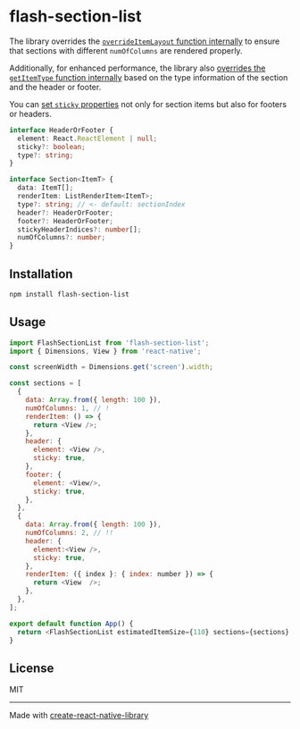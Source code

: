 # flash-section-list

The library overrides the [`overrideItemLayout` function internally](./src/FlashSectionList.tsx#L197-L220) to ensure that sections with different `numOfColumns` are rendered properly.

Additionally, for enhanced performance, the library also [overrides the `getItemType` function internally](./src/FlashSectionList.tsx#L175-L196) based on the type information of the section and the header or footer.

You can [set `sticky` properties](./example/src/App.tsx#L31) not only for section items but also for footers or headers.

```ts
interface HeaderOrFooter {
  element: React.ReactElement | null;
  sticky?: boolean;
  type?: string;
}

interface Section<ItemT> {
  data: ItemT[];
  renderItem: ListRenderItem<ItemT>;
  type?: string; // <- default: sectionIndex
  header?: HeaderOrFooter;
  footer?: HeaderOrFooter;
  stickyHeaderIndices?: number[];
  numOfColumns?: number;
}
```

## Installation

```sh
npm install flash-section-list
```

## Usage

```js
import FlashSectionList from 'flash-section-list';
import { Dimensions, View } from 'react-native';

const screenWidth = Dimensions.get('screen').width;

const sections = [
  {
    data: Array.from({ length: 100 }),
    numOfColumns: 1, // !
    renderItem: () => {
      return <View />;
    },
    header: {
      element: <View />,
      sticky: true,
    },
    footer: {
      element: <View/>,
      sticky: true,
    },
  },
  {
    data: Array.from({ length: 100 }),
    numOfColumns: 2, // !!
    header: {
      element:<View />,
      sticky: true,
    },
    renderItem: ({ index }: { index: number }) => {
      return <View  />;
    },
  },
];

export default function App() {
  return <FlashSectionList estimatedItemSize={110} sections={sections} />;
}

```

## License

MIT

---

Made with [create-react-native-library](https://github.com/callstack/react-native-builder-bob)
